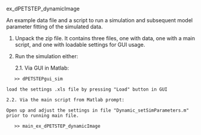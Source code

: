 ex_dPETSTEP_dynamicImage

An example data file and a script to run a simulation and subsequent model parameter fitting of the simulated data.

1. Unpack the zip file. It contains three files, one with data, one with a main script, and one with loadable settings for GUI usage.

2. Run the simulation either:

	2.1. Via GUI in Matlab:

```
   >> dPETSTEPgui_sim
```	 

	load the settings .xls file by pressing "Load" button in GUI
	
	2.2. Via the main script from Matlab prompt:

	Open up and adjust the settings in file "Dynamic_setSimParameters.m" prior to running main file.
```
   >> main_ex_dPETSTEP_dynamicImage
```
